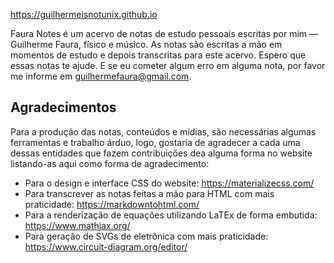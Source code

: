 https://guilhermeisnotunix.github.io

Faura Notes é um acervo de notas de estudo pessoais escritas por mim — Guilherme Faura, físico e músico. As notas são escritas a mão em momentos de estudo e depois transcritas para este acervo. Espero que essas notas te ajude. E se eu cometer algum erro em alguma nota, por favor me informe em guilhermefaura@gmail.com.

## Agradecimentos

Para a produção das notas, conteúdos e mídias, são necessárias algumas ferramentas e trabalho árduo, logo, gostaria de agradecer a cada uma dessas entidades que fazem contribuições dea alguma forma no website listando-as aqui como forma de agradecimento:

- Para o design e interface CSS do website: https://materializecss.com/
- Para transcrever as notas feitas a mão para HTML com mais praticidade: https://markdowntohtml.com/
- Para a renderização de equações utilizando LaTEx de forma embutida: https://www.mathjax.org/ 
- Para geração de SVGs de eletrônica com mais praticidade: https://www.circuit-diagram.org/editor/
